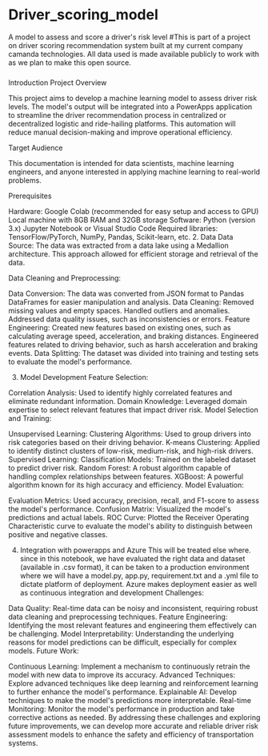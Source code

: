 # Driver_scoring_model
A model to assess and score a driver's risk level
#This is part of a project on driver scoring recommendation system built at my current company camanda technologies. All data used is made available publicly to work with as we plan to make this open source.

###
Introduction
Project Overview

This project aims to develop a machine learning model to assess driver risk levels. The model's output will be integrated into a PowerApps application to streamline the driver recommendation process in centralized or decentralized logistic and ride-hailing platforms. This automation will reduce manual decision-making and improve operational efficiency.

Target Audience

This documentation is intended for data scientists, machine learning engineers, and anyone interested in applying machine learning to real-world problems.

Prerequisites

Hardware:
Google Colab (recommended for easy setup and access to GPU)
Local machine with 8GB RAM and 32GB storage
Software:
Python (version 3.x)
Jupyter Notebook or Visual Studio Code
Required libraries: TensorFlow/PyTorch, NumPy, Pandas, Scikit-learn, etc.
2. Data
Data Source:
The data was extracted from a data lake using a Medallion architecture. This approach allowed for efficient storage and retrieval of the data.

Data Cleaning and Preprocessing:

Data Conversion: The data was converted from JSON format to Pandas DataFrames for easier manipulation and analysis.
Data Cleaning:
Removed missing values and empty spaces.
Handled outliers and anomalies.
Addressed data quality issues, such as inconsistencies or errors.
Feature Engineering:
Created new features based on existing ones, such as calculating average speed, acceleration, and braking distances.
Engineered features related to driving behavior, such as harsh acceleration and braking events.
Data Splitting:
The dataset was divided into training and testing sets to evaluate the model's performance.

3. Model Development
Feature Selection:

Correlation Analysis: Used to identify highly correlated features and eliminate redundant information.
Domain Knowledge: Leveraged domain expertise to select relevant features that impact driver risk.
Model Selection and Training:

Unsupervised Learning:
Clustering Algorithms: Used to group drivers into risk categories based on their driving behavior.
K-means Clustering: Applied to identify distinct clusters of low-risk, medium-risk, and high-risk drivers.
Supervised Learning:
Classification Models: Trained on the labeled dataset to predict driver risk.
Random Forest: A robust algorithm capable of handling complex relationships between features.
XGBoost: A powerful algorithm known for its high accuracy and efficiency.
Model Evaluation:

Evaluation Metrics: Used accuracy, precision, recall, and F1-score to assess the model's performance.
Confusion Matrix: Visualized the model's predictions and actual labels.
ROC Curve: Plotted the Receiver Operating Characteristic curve to evaluate the model's ability to distinguish between positive and negative classes.

4. Integration with powerapps and Azure
This will be treated else where. since in this notebook, we have evaluated the right data and dataset (available in .csv format), it can be taken to a production environment where we will have a model.py, app.py, requirement.txt and a .yml file to dictate platform of deployment. Azure makes deployment easier as well as continuous integration and development
Challenges:

Data Quality: Real-time data can be noisy and inconsistent, requiring robust data cleaning and preprocessing techniques.
Feature Engineering: Identifying the most relevant features and engineering them effectively can be challenging.
Model Interpretability: Understanding the underlying reasons for model predictions can be difficult, especially for complex models.
Future Work:

Continuous Learning: Implement a mechanism to continuously retrain the model with new data to improve its accuracy.
Advanced Techniques: Explore advanced techniques like deep learning and reinforcement learning to further enhance the model's performance.
Explainable AI: Develop techniques to make the model's predictions more interpretable.
Real-time Monitoring: Monitor the model's performance in production and take corrective actions as needed.
By addressing these challenges and exploring future improvements, we can develop more accurate and reliable driver risk assessment models to enhance the safety and efficiency of transportation systems.
